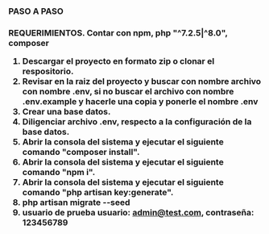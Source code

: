 <h3><b>PASO A PASO</b><h3>

<b>REQUERIMIENTOS.</b>
Contar con npm, php "^7.2.5|^8.0", composer

1. Descargar el proyecto en formato zip o clonar el respositorio.
2. Revisar en la raiz del proyecto y buscar con nombre archivo con nombre .env,
si no buscar el archivo con nombre .env.example y hacerle una copia y ponerle el nombre .env
3. Crear una base datos.
4. Diligenciar archivo .env, respecto a la configuración de la base datos.
5. Abrir la consola del sistema y ejecutar el siguiente comando "composer install".
6. Abrir la consola del sistema y ejecutar el siguiente comando "npm i".
7. Abrir la consola del sistema y ejecutar el siguiente comando "php artisan key:generate".
8. php artisan migrate --seed
9. usuario de prueba usuario: admin@test.com, contraseña: 123456789

